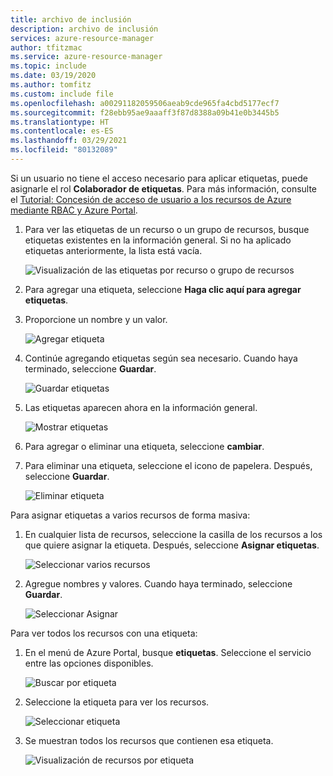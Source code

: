 ```yaml
---
title: archivo de inclusión
description: archivo de inclusión
services: azure-resource-manager
author: tfitzmac
ms.service: azure-resource-manager
ms.topic: include
ms.date: 03/19/2020
ms.author: tomfitz
ms.custom: include file
ms.openlocfilehash: a00291182059506aeab9cde965fa4cbd5177ecf7
ms.sourcegitcommit: f28ebb95ae9aaaff3f87d8388a09b41e0b3445b5
ms.translationtype: HT
ms.contentlocale: es-ES
ms.lasthandoff: 03/29/2021
ms.locfileid: "80132089"
---
```

Si un usuario no tiene el acceso necesario para aplicar etiquetas, puede asignarle el rol **Colaborador de etiquetas**. Para más información, consulte el [Tutorial: Concesión de acceso de usuario a los recursos de Azure mediante RBAC y Azure Portal](../articles/role-based-access-control/quickstart-assign-role-user-portal.md).

1. Para ver las etiquetas de un recurso o un grupo de recursos, busque etiquetas existentes en la información general. Si no ha aplicado etiquetas anteriormente, la lista está vacía.

   ![Visualización de las etiquetas por recurso o grupo de recursos](./media/resource-manager-tag-resources/view-tags.png)

1. Para agregar una etiqueta, seleccione **Haga clic aquí para agregar etiquetas**.

1. Proporcione un nombre y un valor.

   ![Agregar etiqueta](./media/resource-manager-tag-resources/add-tag.png)

1. Continúe agregando etiquetas según sea necesario. Cuando haya terminado, seleccione **Guardar**.

   ![Guardar etiquetas](./media/resource-manager-tag-resources/save-tags.png)

1. Las etiquetas aparecen ahora en la información general.

   ![Mostrar etiquetas](./media/resource-manager-tag-resources/view-new-tags.png)

1. Para agregar o eliminar una etiqueta, seleccione **cambiar**.

1. Para eliminar una etiqueta, seleccione el icono de papelera. Después, seleccione **Guardar**.

   ![Eliminar etiqueta](./media/resource-manager-tag-resources/delete-tag.png)

Para asignar etiquetas a varios recursos de forma masiva:

1. En cualquier lista de recursos, seleccione la casilla de los recursos a los que quiere asignar la etiqueta. Después, seleccione **Asignar etiquetas**.

   ![Seleccionar varios recursos](./media/resource-manager-tag-resources/select-multiple-resources.png)

1. Agregue nombres y valores. Cuando haya terminado, seleccione **Guardar**.

   ![Seleccionar Asignar](./media/resource-manager-tag-resources/select-assign.png)

Para ver todos los recursos con una etiqueta:

1. En el menú de Azure Portal, busque **etiquetas**. Seleccione el servicio entre las opciones disponibles.

   ![Buscar por etiqueta](./media/resource-manager-tag-resources/find-tags-general.png)

1. Seleccione la etiqueta para ver los recursos.

   ![Seleccionar etiqueta](./media/resource-manager-tag-resources/select-tag.png)

1. Se muestran todos los recursos que contienen esa etiqueta.

   ![Visualización de recursos por etiqueta](./media/resource-manager-tag-resources/view-resources-by-tag.png)
